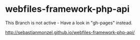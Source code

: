 # webfiles-framework-php-api

This Branch is not active - Have a look in "gh-pages" instead.

http://sebastianmonzel.github.io/webfiles-framework-php-api/
